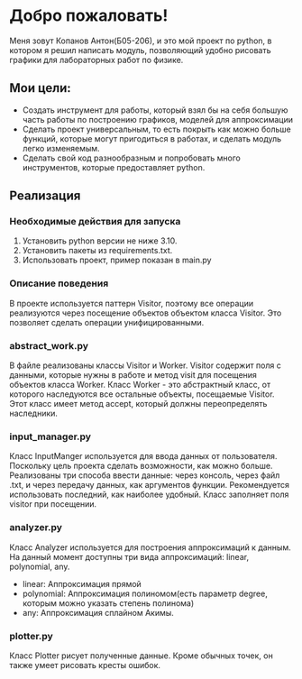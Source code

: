 # Добро пожаловать! 
Меня зовут Копанов Антон(Б05-206), и это мой проект по python, в котором я
решил написать модуль, позволяющий удобно рисовать графики для лабораторных
работ по физике.
## Мои цели:
* Создать инструмент для работы, который взял бы на себя большую часть 
работы по построению графиков, моделей для аппроксимации
* Сделать проект универсальным, то есть покрыть как можно больше функций, 
которые могут пригодиться в работах, и сделать модуль легко изменяемым.
* Сделать свой код разнообразным и попробовать много инструментов, которые
предоставляет python.
## Реализация
### Необходимые действия для запуска
1. Установить python версии не ниже 3.10.
2. Установить пакеты из requirements.txt.
3. Использовать проект, пример показан в main.py
### Описание поведения
В проекте используется паттерн Visitor, поэтому все операции реализуются
через посещение объектов объектом класса Visitor. Это позволяет сделать 
операции унифицированными.
### abstract_work.py
В файле реализованы классы Visitor и Worker. Visitor содержит поля с 
данными, которые нужны в работе и метод visit для посещения объектов 
класса Worker. Класс Worker - это абстрактный класс, от которого наследуются
все остальные объекты, посещаемые Visitor. Этот класс имеет метод accept,
который должны переопределять наследники. 
### input_manager.py
Класс InputManger используется для ввода данных от пользователя. Поскольку
цель проекта сделать возможности, как можно больше. Реализованы три способа
ввести данные: через консоль, через файл .txt, и через передачу данных, как
аргументов функции. Рекомендуется использовать последний, как наиболее удобный.
Класс заполняет поля visitor при посещении.
### analyzer.py
Класс Analyzer используется для построения аппроксимаций к данным. На данный 
момент доступны три вида аппроксимаций: linear, polynomial, any.
* linear: Аппроксимация прямой
* polynomial: Аппроксимация полиномом(есть параметр degree, которым можно
указать степень полинома)
* any: Аппроксимация сплайном Акимы.
### plotter.py
Класс Plotter рисует полученные данные. Кроме обычных точек, он также 
умеет рисовать кресты ошибок.